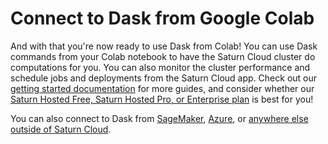 # Connect to Dask from Google Colab

And with that you're now ready to use Dask from Colab! You can use Dask commands from your Colab notebook to have the Saturn Cloud cluster do computations for you. You can also monitor the cluster performance and schedule jobs and deployments from the Saturn Cloud app. Check out our [getting started documentation](<docs/getting_help.md>) for more guides, and consider whether our [Saturn Hosted Free, Saturn Hosted Pro, or Enterprise plan](/docs) is best for you!

You can also connect to Dask from [SageMaker](<docs/Using Saturn Cloud/External Connect/sagemaker_external_connect.md>), [Azure](<docs/Using Saturn Cloud/External Connect/azure_external_connect.md>), or [anywhere else outside of Saturn Cloud](<docs/Using Saturn Cloud/External Connect/colab_external_connect.md>).
